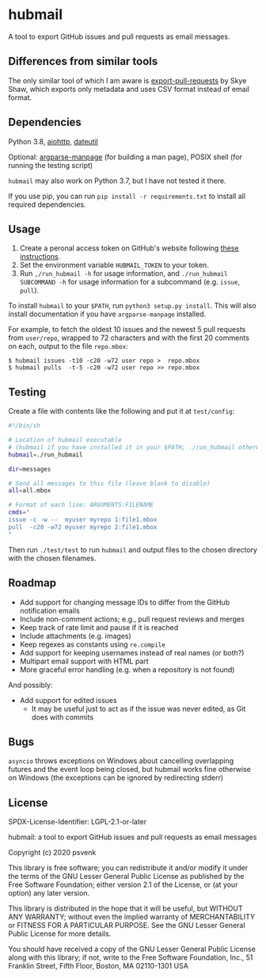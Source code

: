 hubmail
=======

A tool to export GitHub issues and pull requests as email messages.

## Differences from similar tools

The only similar tool of which I am aware is [export-pull-requests][0] by Skye
Shaw, which exports only metadata and uses CSV format instead of email format.

[0]: https://github.com/sshaw/export-pull-requests

## Dependencies

Python 3.8, [aiohttp][aiohttp], [dateutil][dateutil]

Optional: [argparse-manpage][argparse-manpage] (for building a man page), POSIX
shell (for running the testing script)

`hubmail` may also work on Python 3.7, but I have not tested it there.

If you use pip, you can run `pip install -r requirements.txt` to install all
required dependencies.

[aiohttp]: https://pypi.org/project/aiohttp/
[dateutil]: https://pypi.org/project/python-dateutil/
[argparse-manpage]: https://pypi.org/project/argparse-manpage/

## Usage

1. Create a peronal access token on GitHub's website following [these
   instructions][1].
2. Set the environment variable `HUBMAIL_TOKEN` to your token.
3. Run `,/run_hubmail -h` for usage information, and
   `./run_hubmail SUBCOMMAND -h` for usage information for a subcommand (e.g.
   `issue`, `pull`).

To install `hubmail` to your `$PATH`, run `python3 setup.py install`. This will
also install documentation if you have `argparse-manpage` installed.

For example, to fetch the oldest 10 issues and the newest 5 pull requests from
`user/repo`, wrapped to 72 characters and with the first 20 comments on each,
output to the file `repo.mbox`:
```console
$ hubmail issues -t10 -c20 -w72 user repo >  repo.mbox
$ hubmail pulls  -t-5 -c20 -w72 user repo >> repo.mbox
```

[1]: https://help.github.com/en/github/authenticating-to-github/creating-a-personal-access-token-for-the-command-line

## Testing

Create a file with contents like the following and put it at `test/config`:
```sh
#!/bin/sh

# Location of hubmail executable
# (hubmail if you have installed it in your $PATH; ./run_hubmail otherwise)
hubmail=./run_hubmail

dir=messages

# Send all messages to this file (leave blank to disable)
all=all.mbox

# Format of each line: ARGUMENTS:FILENAME
cmds="
issue -c -w --  myuser myrepo 1:file1.mbox
pull  -c20 -w72 myuser myrepo 2:file1.mbox
"
```
Then run `./test/test` to run `hubmail` and output files to the chosen
directory with the chosen filenames.

## Roadmap

- Add support for changing message IDs to differ from the GitHub notification
  emails
- Include non-comment actions; e.g., pull request reviews and merges
- Keep track of rate limit and pause if it is reached
- Include attachments (e.g. images)
- Keep regexes as constants using `re.compile`
- Add support for keeping usernames instead of real names (or both?)
- Multipart email support with HTML part
- More graceful error handling (e.g. when a repository is not found)

And possibly:
- Add support for edited issues
  + It may be useful just to act as if the issue was never edited, as Git does
  with commits

## Bugs

`asyncio` throws exceptions on Windows about cancelling overlapping futures and
the event loop being closed, but hubmail works fine otherwise on Windows (the
exceptions can be ignored by redirecting stderr)

## License

SPDX-License-Identifier: LGPL-2.1-or-later

hubmail: a tool to export GitHub issues and pull requests as email messages

Copyright (c) 2020 psvenk

This library is free software; you can redistribute it and/or modify it under
the terms of the GNU Lesser General Public License as published by the Free
Software Foundation; either version 2.1 of the License, or (at your option) any
later version.

This library is distributed in the hope that it will be useful, but WITHOUT ANY
WARRANTY; without even the implied warranty of MERCHANTABILITY or FITNESS FOR
A PARTICULAR PURPOSE. See the GNU Lesser General Public License for more
details.

You should have received a copy of the GNU Lesser General Public License along
with this library; if not, write to the Free Software Foundation, Inc., 51
Franklin Street, Fifth Floor, Boston, MA 02110-1301 USA

<!-- vim: set tw=79: -->
